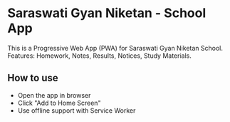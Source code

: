 # Saraswati Gyan Niketan - School App

This is a Progressive Web App (PWA) for Saraswati Gyan Niketan School.  
Features: Homework, Notes, Results, Notices, Study Materials.  

## How to use
- Open the app in browser
- Click "Add to Home Screen"
- Use offline support with Service Worker
